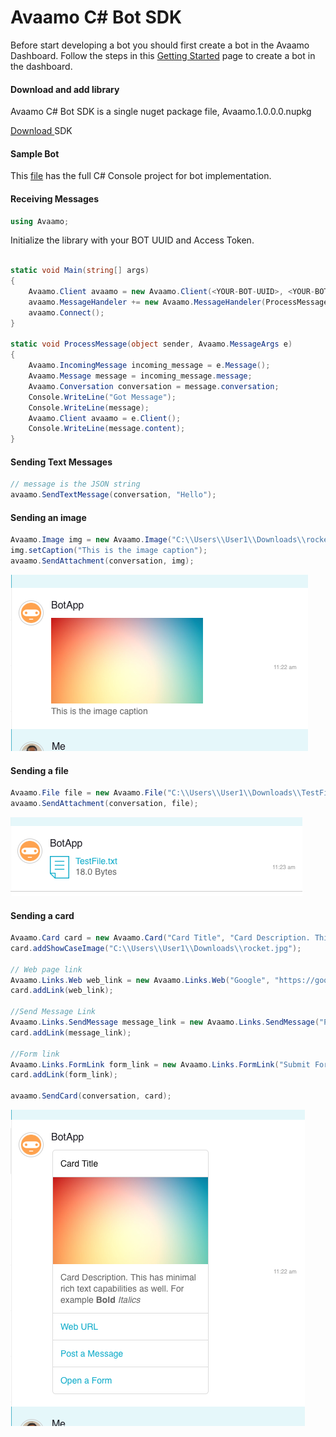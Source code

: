 # Avaamo C# Bot SDK

Before start developing a bot you should first create a bot in the Avaamo Dashboard.
Follow the steps in this [Getting Started](https://github.com/avaamo/java/wiki) page to create a bot in the dashboard.

#### Download and add library
Avaamo C# Bot SDK is a single nuget package file, Avaamo.1.0.0.0.nupkg

[ Download ](https://github.com/avaamo/c-sharp/blob/master/Avaamo.1.0.0.0.nupkg?raw=true) SDK

#### Sample Bot

This [file](https://github.com/avaamo/c-sharp/blob/master/BotSample.zip?raw=true) has the full C# Console project for bot implementation.

#### Receiving Messages

```c#
using Avaamo;

```
Initialize the library with your BOT UUID and Access Token.

```c#

static void Main(string[] args)
{
    Avaamo.Client avaamo = new Avaamo.Client(<YOUR-BOT-UUID>, <YOUR-BOT-ACCESS-TOKEN>);
    avaamo.MessageHandeler += new Avaamo.MessageHandeler(ProcessMessage);
    avaamo.Connect();
}

static void ProcessMessage(object sender, Avaamo.MessageArgs e)
{
    Avaamo.IncomingMessage incoming_message = e.Message();
    Avaamo.Message message = incoming_message.message;
    Avaamo.Conversation conversation = message.conversation;
    Console.WriteLine("Got Message");
    Console.WriteLine(message);
    Avaamo.Client avaamo = e.Client();
    Console.WriteLine(message.content);
}

```
#### Sending Text Messages

```c#
// message is the JSON string
avaamo.SendTextMessage(conversation, "Hello");
```

#### Sending an image

```c#
Avaamo.Image img = new Avaamo.Image("C:\\Users\\User1\\Downloads\\rocket.jpg");
img.setCaption("This is the image caption");
avaamo.SendAttachment(conversation, img);
```
![image](screenshots/image.png)

#### Sending a file

```c#
Avaamo.File file = new Avaamo.File("C:\\Users\\User1\\Downloads\\TestFile.txt");
avaamo.SendAttachment(conversation, file);
```
![image](screenshots/file.png)

#### Sending a card

```c#
Avaamo.Card card = new Avaamo.Card("Card Title", "Card Description. This has minimal rich text capabilities as well. For example <b>Bold</b> <i>Italics</i>");
card.addShowCaseImage("C:\\Users\\User1\\Downloads\\rocket.jpg");

// Web page link
Avaamo.Links.Web web_link = new Avaamo.Links.Web("Google", "https://google.com");
card.addLink(web_link);

//Send Message Link
Avaamo.Links.SendMessage message_link = new Avaamo.Links.SendMessage("Post Message", "Sample Message");
card.addLink(message_link);

//Form link
Avaamo.Links.FormLink form_link = new Avaamo.Links.FormLink("Submit Form", "d6c32cd0-a092-4f5b-dd68-ec5eb2049b82", "Form Name");
card.addLink(form_link);

avaamo.SendCard(conversation, card);

```
![image](screenshots/card.png)

